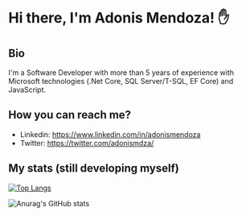 # Hi there, I'm Adonis Mendoza! :hand:

## Bio
I'm a Software Developer with more than 5 years of experience
with Microsoft technologies (.Net Core, SQL Server/T-SQL, EF Core) and JavaScript.

## How you can reach me?

- Linkedin: https://www.linkedin.com/in/adonismendoza
- Twitter: https://twitter.com/adonismdza/



## My stats (still developing myself)
[![Top Langs](https://github-readme-stats.vercel.app/api/top-langs/?username=adonismendozaperez&layout=compact&theme=radical)](https://github.com/adonismendozaperez/github-readme-stats)

![Anurag's GitHub stats](https://github-readme-stats.vercel.app/api?username=adonismendozaperez&theme=radical&show_icons=true)
